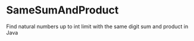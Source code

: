 # SameSumAndProduct
Find natural numbers up to int limit with the same digit sum and product in Java
